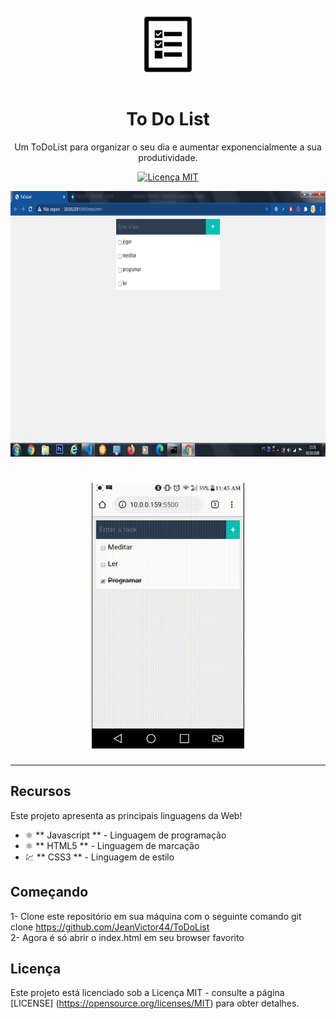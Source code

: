 <h1 align = "center">
  <br>
    <img src = "img/LogoToDoList.jpg" alt = "Logo ToDoList" width = "120">
  <br>
  <br>
  To Do List
</h1>

<p align = "center"> Um ToDoList para organizar o seu dia e aumentar exponencialmente a sua produtividade.</p>

<p align = "center">
  <a href="https://opensource.org/licenses/MIT">
    <img src = "https://img.shields.io/badge/License-MIT-blue.svg" alt = "Licença MIT">
  </a>
</p>

<div >
  <img src = "img/ToDoList-PC.jpeg" alt = "demo" height = "425" >
  <h1 align="center"> <img src = "img/ToDoList-Android.gif" alt = "Gif ToDoList Android" height = "425"></h1>
</div>

<hr />

## Recursos

Este projeto apresenta as principais linguagens da Web!

- ⚛️ ** Javascript ** - Linguagem de programação
- ⚛️ ** HTML5 ** - Linguagem de marcação
- 💹 ** CSS3 ** - Linguagem de estilo

## Começando

1- Clone este repositório em sua máquina com o seguinte comando git clone https://github.com/JeanVictor44/ToDoList<br />
2- Agora é só abrir o index.html em seu browser favorito 

## Licença

Este projeto está licenciado sob a Licença MIT - consulte a página [LICENSE] (https://opensource.org/licenses/MIT) para obter detalhes.